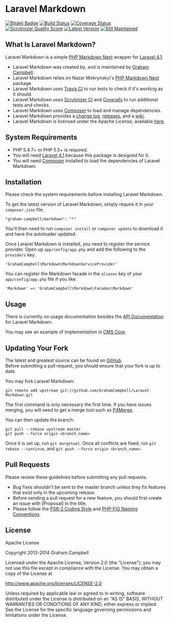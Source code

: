 Laravel Markdown
================


[![Bitdeli Badge](https://d2weczhvl823v0.cloudfront.net/GrahamCampbell/Laravel-Markdown/trend.png)](https://bitdeli.com/free "Bitdeli Badge")
[![Build Status](https://travis-ci.org/GrahamCampbell/Laravel-Markdown.png)](https://travis-ci.org/GrahamCampbell/Laravel-Markdown)
[![Coverage Status](https://coveralls.io/repos/GrahamCampbell/Laravel-Markdown/badge.png)](https://coveralls.io/r/GrahamCampbell/Laravel-Markdown)
[![Scrutinizer Quality Score](https://scrutinizer-ci.com/g/GrahamCampbell/Laravel-Markdown/badges/quality-score.png?s=91550d4afdf2961a89d17eb76b3c26304749d872)](https://scrutinizer-ci.com/g/GrahamCampbell/Laravel-Markdown)
[![Latest Version](https://poser.pugx.org/graham-campbell/markdown/v/stable.png)](https://packagist.org/packages/graham-campbell/markdown)
[![Still Maintained](http://stillmaintained.com/GrahamCampbell/Laravel-Markdown.png)](http://stillmaintained.com/GrahamCampbell/Laravel-Markdown)


## What Is Laravel Markdown?

Laravel Markdown is a simple [PHP Markdown Next](https://github.com/nazar-pc/php-markdown-next) wrapper for [Laravel 4.1](http://laravel.com).  

* Laravel Markdown was created by, and is maintained by [Graham Campbell](https://github.com/GrahamCampbell).  
* Laravel Markdown relies on Nazar Mokrynskyi's [PHP Markdown Next](https://github.com/nazar-pc/php-markdown-next) package.  
* Laravel Markdown uses [Travis CI](https://travis-ci.org/GrahamCampbell/Laravel-Markdown) to run tests to check if it's working as it should.  
* Laravel Markdown uses [Scrutinizer CI](https://scrutinizer-ci.com/g/GrahamCampbell/Laravel-Markdown) and [Coveralls](https://coveralls.io/r/GrahamCampbell/Laravel-Markdown) to run additional tests and checks.  
* Laravel Markdown uses [Composer](https://getcomposer.org) to load and manage dependencies.  
* Laravel Markdown provides a [change log](https://github.com/GrahamCampbell/Laravel-Markdown/blob/master/CHANGELOG.md), [releases](https://github.com/GrahamCampbell/Laravel-Markdown/releases), and a [wiki](https://github.com/GrahamCampbell/Laravel-Markdown/wiki).  
* Laravel Markdown is licensed under the Apache License, available [here](https://github.com/GrahamCampbell/Laravel-Markdown/blob/master/LICENSE.md).  


## System Requirements

* PHP 5.4.7+ or PHP 5.5+ is required.  
* You will need [Laravel 4.1](http://laravel.com) because this package is designed for it.  
* You will need [Composer](https://getcomposer.org) installed to load the dependencies of Laravel Markdown.  


## Installation

Please check the system requirements before installing Laravel Markdown.  

To get the latest version of Laravel Markdown, simply require it in your `composer.json` file.  

`"graham-campbell/markdown": "*"`  

You'll then need to run `composer install` or `composer update` to download it and have the autoloader updated.  

Once Laravel Markdown is installed, you need to register the service provider. Open up `app/config/app.php` and add the following to the `providers` key.  

`'GrahamCampbell\Markdown\MarkdownServiceProvider'`  

You can register the Markdown facade in the `aliases` key of your `app/config/app.php` file if you like.  

`'Markdown' => 'GrahamCampbell\Markdown\Facades\Markdown'`  


## Usage

There is currently no usage documentation besides the [API Documentation](http://grahamcampbell.github.io/Laravel-Markdown
) for Laravel Markdown.  

You may see an example of implementation in [CMS Core](https://github.com/GrahamCampbell/CMS-Core).  


## Updating Your Fork

The latest and greatest source can be found on [GitHub](https://github.com/GrahamCampbell/Laravel-Markdown).  
Before submitting a pull request, you should ensure that your fork is up to date.  

You may fork Laravel Markdown:  

    git remote add upstream git://github.com/GrahamCampbell/Laravel-Markdown.git

The first command is only necessary the first time. If you have issues merging, you will need to get a merge tool such as [P4Merge](http://perforce.com/product/components/perforce_visual_merge_and_diff_tools).  

You can then update the branch:  

    git pull --rebase upstream master
    git push --force origin <branch_name>

Once it is set up, run `git mergetool`. Once all conflicts are fixed, run `git rebase --continue`, and `git push --force origin <branch_name>`.  


## Pull Requests

Please review these guidelines before submitting any pull requests.  

* Bug fixes shouldn't be sent to the master branch unless they fix features that exist only in the upcoming release.  
* Before sending a pull request for a new feature, you should first create an issue with [Proposal] in the title.  
* Please follow the [PSR-2 Coding Style](https://github.com/php-fig/fig-standards/blob/master/accepted/PSR-2-coding-style-guide.md) and [PHP-FIG Naming Conventions](https://github.com/php-fig/fig-standards/blob/master/bylaws/002-psr-naming-conventions.md).  


## License

Apache License  

Copyright 2013-2014 Graham Campbell  

Licensed under the Apache License, Version 2.0 (the "License");
you may not use this file except in compliance with the License.
You may obtain a copy of the License at  

 http://www.apache.org/licenses/LICENSE-2.0  

Unless required by applicable law or agreed to in writing, software
distributed under the License is distributed on an "AS IS" BASIS,
WITHOUT WARRANTIES OR CONDITIONS OF ANY KIND, either express or implied.
See the License for the specific language governing permissions and
limitations under the License.  
